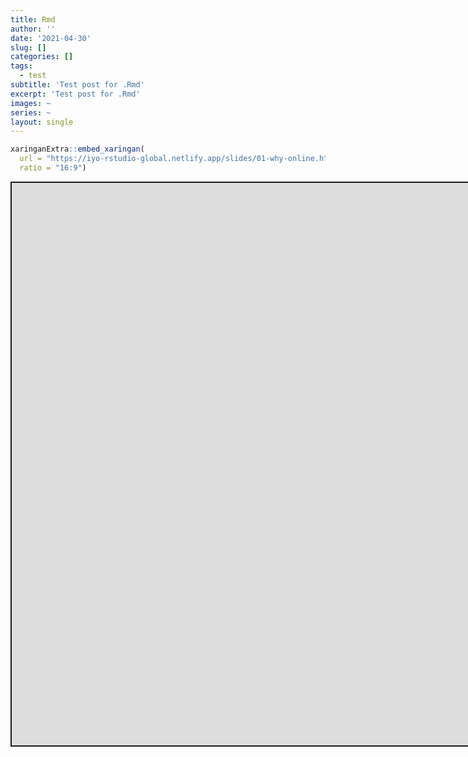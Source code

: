 ```yaml
---
title: Rmd
author: ''
date: '2021-04-30'
slug: []
categories: []
tags:
  - test
subtitle: 'Test post for .Rmd'
excerpt: 'Test post for .Rmd'
images: ~
series: ~
layout: single
---
```


<script src="{{< blogdown/postref >}}index_files/fitvids/fitvids.min.js"></script>

``` r
xaringanExtra::embed_xaringan(
  url = "https://iyo-rstudio-global.netlify.app/slides/01-why-online.html", 
  ratio = "16:9")
```

<div class="shareagain" style="min-width:300px;margin:1em auto;">
<iframe src="https://iyo-rstudio-global.netlify.app/slides/01-why-online.html" width="1600" height="900" style="border:2px solid currentColor;" loading="lazy" allowfullscreen></iframe>
<script>fitvids('.shareagain', {players: 'iframe'});</script>
</div>
